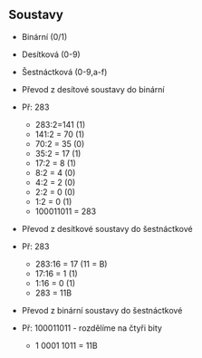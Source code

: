 ## Soustavy
* Binární (0/1)
* Desítková (0-9)
* Šestnáctková (0-9,a-f)
* Převod z desítové soustavy do binární
* Př: 283
  * 283:2=141  (1)         
  * 141:2 = 70  (1)
  * 70:2 = 35  (0)
  * 35:2 = 17  (1)
  * 17:2 = 8  (1)
  * 8:2 = 4  (0)
  * 4:2 = 2  (0)
  * 2:2 = 0  (0)
  * 1:2 = 0  (1)
  * 100011011 = 283

* Převod z desítkové soustavy do šestnáctkové
* Př: 283
  * 283:16 = 17 (11 = B)
  * 17:16 = 1 (1)
  * 1:16 = 0 (1)
  * 283 = 11B

* Převod z binární soustavy do šestnáctkové
* Př: 100011011 - rozdělíme na čtyři bity
    * 1 0001 1011 = 11B
